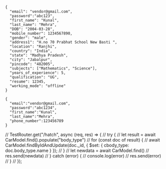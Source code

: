 ```
{
  "email": "vendor@gmail.com",
  "password":"abc123",
  "first_name": "Kunal",
  "last_name": "Mehra",
  "DOB": "2004-03-28",
  "mobile_number": 1234567890,
  "gender": "male",
  "address1": "H.no 70 Prabhat School New Basti ",
  "location": "Ranjhi",
  "country": "India",
  "state": "Madhya Pradesh",
  "city": "Jabalpur",
  "pincode": "482005",
  "subjects": ["Mathematics", "Science"],
  "years_of_experience": 5,
  "qualification": "UG",
  "resume": 12345,
  "working_mode": "offline"
}
```

```
{
  "email":"vendor@gmail.com",
  "password":"abc1234",
  "first_name":"Kunal",
  "last_name":"Mehra",
  "phone_number":123456789
}
```

// TestRouter.get("/hatch", async (req, res) => {
// try {
// let result = await CarModel.find().populate("body_type")
// for (const doc of result) {
// await CarModel.findByIdAndUpdate(doc.\_id, { $set: { cbody_type: doc.body_type.name } });
// }
// let newdata = await CarModel.find()
// res.send(newdata)
// } catch (error) {
// console.log(error)
// res.send(error)
// }
// });
